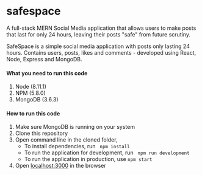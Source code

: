 # safespace
A full-stack MERN Social Media application that allows users to make posts that last for only 24 hours, leaving their posts "safe" from future scrutiny.

SafeSpace is a simple social media application with posts only lasting 24 hours. Contains users, posts, likes and comments - developed using React, Node, Express and MongoDB. 



#### What you need to run this code
1. Node (8.11.1)
2. NPM (5.8.0)
3. MongoDB (3.6.3)

####  How to run this code
1. Make sure MongoDB is running on your system 
2. Clone this repository
3. Open command line in the cloned folder,
   - To install dependencies, run ```  npm install  ```
   - To run the application for development, run ```  npm run development  ```
   - To run the application in production, use ``` npm start ```
4. Open [localhost:3000](http://localhost:3000/) in the browser






